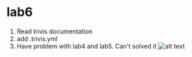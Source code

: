 # lab6
1. Read trivis documentation
2. add .trivis.yml
3. Have problem with lab4 and lab5. Can't solved it
![alt text](https://github.com/Dmytro32/lab6/foto/1.png "Error")

